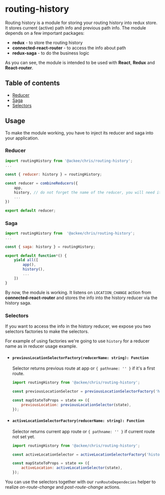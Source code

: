 # routing-history

Routing history is a module for storing your routing history into redux store. It stores current (active) path info and previous path info. The module depends on a few important packages:

-   **redux** - to store the routing history
-   **connected-react-router** - to access the info about path
-   **redux-saga** - to do the business logic 

As you can see, the module is intended to be used with **React**, **Redux** and **React-router**.

## Table of contents

* [Reducer](#reducer)
* [Saga](#saga)
* [Selectors](#selectors)

## Usage

To make the module working, you have to inject its reducer and saga into your application.

### Reducer

```javascript
import routingHistory from '@ackee/chris/routing-history';
...

const { reducer: history } = routingHistory;
    
const reducer = combineReducers({
    app,
    history, // do not forget the name of the reducer, you will need it
    ...
})

export default reducer;
```

### Saga

```javascript
import routingHistory from  '@ackee/chris/routing-history';
...

const { saga: history } = routingHistory;

export default function*() {
    yield all([
        app(),
        history(),
        ...
    ])
}
```

By now, the module is working. It listens on `LOCATION_CHANGE` action from **connected-react-router** and stores the info into the history reducer via the history saga. 

### Selectors
If you want to access the info in the history reducer, we expose you two selectors factories to make the selectors. 

For example of using factories we're going to use `history` for a reducer name as in reducer usage example.

* #### `previousLocationSelectorFactory(reducerName: string): Function`

    Selector returns previous route at app or `{ pathname: '' }` if it's a first route.

    ```js
    import routingHistory from '@ackee/chris/routing-history';

    const previousLocationSelector = previousLocationSelectorFactory('history');

    const mapStateToProps = state => ({
        previousLocation: previousLocationSelector(state),
    });
    ```


* #### `activeLocationSelectorFactory(reducerName: string): Function`

    Selector returns current app route or `{ pathname: '' }` if current route not set yet.

    ```js
    import routingHistory from '@ackee/chris/routing-history';

    const activeLocationSelector = activeLocationSelectorFactory('history');

    const mapStateToProps = state => ({
        activeLocation: activeLocationSelector(state),
    });
    ```

You can use the selectors together with our `runRouteDependecies` helper to realize _on-route-change_ and _post-route-change_ actions.
